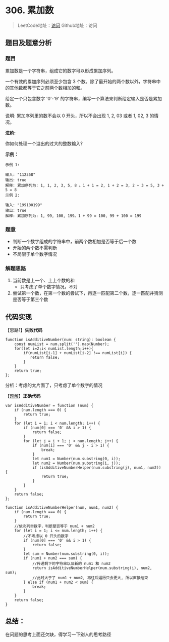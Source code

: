 # 306. 累加数

> LeetCode地址：[访问](https://leetcode-cn.com/problems/additive-number/) 
Github地址：访问

## 题目及题意分析

### 题目

累加数是一个字符串，组成它的数字可以形成累加序列。

一个有效的累加序列必须至少包含 3 个数。除了最开始的两个数以外，字符串中的其他数都等于它之前两个数相加的和。

给定一个只包含数字 '0'-'9' 的字符串，编写一个算法来判断给定输入是否是累加数。

说明: 累加序列里的数不会以 0 开头，所以不会出现 1, 2, 03 或者 1, 02, 3 的情况。

**进阶:**

你如何处理一个溢出的过大的整数输入?

**示例：**

```
示例 1:

输入: "112358"
输出: true 
解释: 累加序列为: 1, 1, 2, 3, 5, 8 。1 + 1 = 2, 1 + 2 = 3, 2 + 3 = 5, 3 + 5 = 8
示例 2:

输入: "199100199"
输出: true 
解释: 累加序列为: 1, 99, 100, 199。1 + 99 = 100, 99 + 100 = 199
```

### 题意

- 判断一个数字组成的字符串中，前两个数相加是否等于后一个数
- 开始的两个数不需判断
- 不局限于单个数字情况

### 解题思路

1. 当前数是上一个、上上个数的和
    - 只考虑了单个数字情况，不对
2. 尝试第一个数，在第一个数的尝试下，再逐一匹配第二个数，逐一匹配并猜测是否等于第三个数

## 代码实现

【思路1】**失败代码**

```tsx
function isAdditiveNumber(num: string): boolean {
    const numList = num.split('').map(Number);
    for(let i=2;i< numList.length;i++){
        if(numList[i-1] + numList[i-2] !== numList[i]) {
           return false; 
        }
    }
    return true;
};
```

分析：考虑的太片面了，只考虑了单个数字的情况

【[题解](https://leetcode-cn.com/problems/additive-number/solution/xiang-xi-tong-su-de-si-lu-fen-xi-duo-jie-fa-by--57/)】**正确代码**

```tsx
var isAdditiveNumber = function (num) {
    if (num.length === 0) {
        return true;
    }
    for (let i = 1; i < num.length; i++) {
        if (num[0] === '0' && i > 1) {
            return false;
        }
        for (let j = i + 1; j < num.length; j++) {
            if (num[i] === '0' && j - i > 1) {
                break;
            }
            let num1 = Number(num.substring(0, i));
            let num2 = Number(num.substring(i, j));
            if (isAdditiveNumberHelper(num.substring(j), num1, num2)) {
                return true;
            }
        }
    }
    return false;
};

function isAdditiveNumberHelper(num, num1, num2) {
    if (num.length === 0) {
        return true;
    }
    //依次列举数字，判断是否等于 num1 + num2
    for (let i = 1; i <= num.length; i++) {
        //不考虑以 0 开头的数字
        if (num[0] === '0' && i > 1) {
            return false;
        }
        let sum = Number(num.substring(0, i));
        if (num1 + num2 === sum) {
            //传递剩下的字符串以及新的 num1 和 num2
            return isAdditiveNumberHelper(num.substring(i), num2, sum);
            //此时大于了 num1 + num2, 再往后遍历只会更大, 所以直接结束
        } else if (num1 + num2 < sum) {
            break;
        }
    }
    return false;
}
```

## 总结：

在问题的思考上面还欠缺，得学习一下别人的思考路径
